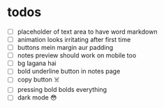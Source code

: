 # todos
- [ ]  placeholder of text area to have word markdown
- [ ] animation looks irritating after first time
- [ ] buttons mein margin aur padding 
- [ ] notes preview should work on mobile too
- [ ] bg lagana hai 
- [ ] bold underline button in notes page
- [ ] copy button ☠️
- [ ] pressing bold bolds everything 
- [ ] dark mode 😳
